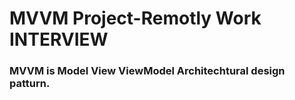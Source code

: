# MVVM Project-Remotly Work INTERVIEW
### MVVM is Model View ViewModel Architechtural design patturn.


